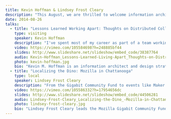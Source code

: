 ```yaml
---
title: Kevin Hoffman & Lindsey Frost Cleary
description: "This August, we are thrilled to welcome information architect **Kevin Hoffman**. He’ll be joining us to talk about facilitating collaboration in remote teams. **Lindsey Frost Cleary** will be speaking about Mozilla’s involvement in the Chattanooga tech community."
date: 2014-08-26
talks:
  - title: "Lessons Learned Working Apart: Thoughts on Distributed Collaboration and Remote Teams"
    type: visiting
    speaker: Kevin Hoffman
    description: "I've spent most of my career as part of a team working in an office, making the web a little better each day. When starting my own company, however, one of my goals was to find ways to work with the people I looked up to… who had their own separate offices in different companies spread out all over the world. In order to get started, I had to think differently about a lot of things: my day, my network, my goals, and how I communicate. I've found that working together across the internets has a lot more to do with the ability to share a vision, and a lot less to do with which is the best digital video conference service."
    video: https://vimeo.com/105584698?h=248885bf44
    slides: http://www.slideshare.net/slideshow/embed_code/38387764
    audio: Kevin-Hoffman_Lessons-Learned-Living-Apart_Thoughts-on-Distributed-Collaboration-and-Remote-Teams
    photo: kevin-hoffman.jpg
    bio: "Kevin M. Hoffman is an information architect and design strategist that has been building web stuff since 1995. He founded the distributed design network [Seven Heads Design](http://www.sevenheadsdesign.com/), a network of highly experienced digital design thinkers who operate independently, but love working together. Formerly he served as Experience Director for the award-winning web design agency [Happy Cog](http://www.happycog.com/). Drop him a line at [Kevin's website](http://www.kevinmhoffman.com/) or on Twitter at [@kevinmhoffman](http://www.twitter.com/kevinmhoffman)."
  - title: "Localizing the Dino: Mozilla in Chattanooga"
    type: local
    speaker: Lindsey Frost Cleary
    description: "From the Gigabit Community Fund to events like Maker Party to a buzzing Hive of technologists and educators, there are many moving pieces to Mozilla's growing work in Chattanooga.  Learn how all these parts fit together around one big goal: helping Chattanoogans learn to build, create, and explore  on the web. Find out what's coming next for Mozilla in Chattanooga and how you can join us in empowering Chattanoogans to build the web they want."
    video: https://vimeo.com/105586332?h=17954656dc
    slides: http://www.slideshare.net/slideshow/embed_code/44506281
    audio: Lindsey-Frost-Cleary_Localizing-the-Dino_-Mozilla-in-Chattanooga
    photo: lindsey-frost-cleary.jpg
    bio: "Lindsey Frost Cleary leads the Mozilla Gigabit Community Fund in Chattanooga, Tennessee and spearheads the development of the Hive Chattanooga Learning Community.  Lindsey has spent the last several years exploring the intersection of technology and education through work with UTC SimCenter, Engage 3D, the Public Education Foundation, Toshiba America Foundation, and several other organizations.  She is a magna cum laude graduate of Columbia University, an animal rights activist, and an aspiring yogini.\r\n\r\nYou can follow her on Twitter as [@FrostCleary](https://twitter.com/FrostCleary)."
---
```

